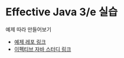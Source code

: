 # Effective Java 3/e 실습

예제 따라 만들어보기

- [예제 레포 링크](https://github.com/WegraLee/effective-java-3e-source-code)
- [이펙티브 자바 스터디 링크](https://github.com/hi-study/study-effective-java)
